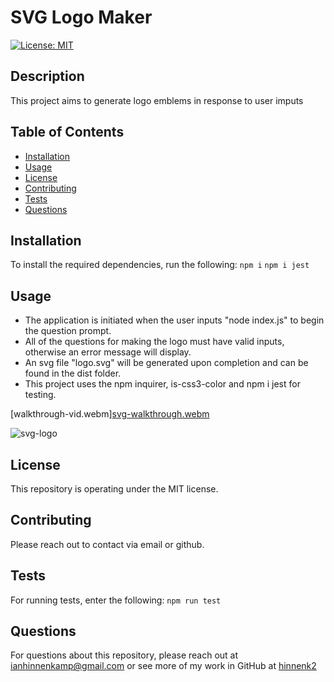 # SVG Logo Maker
[![License: MIT](https://img.shields.io/badge/License-MIT-yellow.svg)](https://opensource.org/licenses/MIT)

## Description
This project aims to generate logo emblems in response to user imputs

## Table of Contents
* [Installation](#installation)
* [Usage](#usage)
* [License](#license)
* [Contributing](#contributing)
* [Tests](#tests)
* [Questions](#questions)

## Installation
To install the required dependencies, run the following:
`
npm i
`
`
npm i jest
`
## Usage
* The application is initiated when the user inputs "node index.js" to begin the question prompt.
* All of the questions for making the logo must have valid inputs, otherwise an error message will display.
* An svg file "logo.svg" will be generated upon completion and can be found in the dist folder.
* This project uses the npm inquirer, is-css3-color and npm i jest for testing.

[walkthrough-vid.webm][svg-walkthrough.webm](https://github.com/hinnenk2/svg-logo-maker/assets/124109780/f831aa29-27aa-424d-8061-484d7125b831)

![svg-logo](https://user-images.githubusercontent.com/124109780/235559818-03d32ffd-d380-47a3-b78a-dae81a292450.png)

## License
This repository is operating under the MIT license.

## Contributing
Please reach out to contact via email or github.

## Tests
For running tests, enter the following:
`
npm run test
`

## Questions
For questions about this repository, please reach out at [ianhinnenkamp@gmail.com](mailto:ianhinnenkamp@gmail.com) or see more of my work in GitHub at [hinnenk2](https://github.com/hinnenk2)
